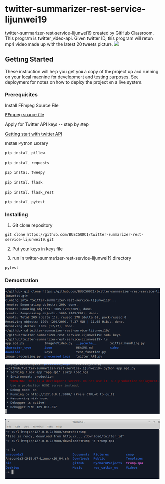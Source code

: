# twitter-summarizer-rest-service-lijunwei19
twitter-summarizer-rest-service-lijunwei19 created by GitHub Classroom. This program is twitter_video-api. Given twitter ID, this program will retun mp4 video made up with the latest 20 tweets picture. 
![](https://miro.medium.com/max/1250/1*EVJyTyvcx_puOVJSscJveg.jpeg)
## Getting Started 
These instruction will help you get you a copy of the project up and running on your local macnine for development and testing purposes. See deployment for notes on how to deploy the project on a live system.
### Prerequisites
Install FFmpeg Source File  

[FFmpeg source file](https://www.ffmpeg.org/download.html)

Apply for Twitter API keys  -- step by step 

[Getting start with twitter API](https://developer.twitter.com/en/apply-for-access)


Install Python Library
```
pip install pillow

pip install requests

pip install tweepy

pip install flask

pip install flask_rest

pip install pytest
```
### Installing 
1.  Git clone repository
```
git clone https://github.com/BUEC500C1/twitter-summarizer-rest-service-lijunwei19.git
```
2.  Put your keys in keys file 

3.  run in twitter-summarizer-rest-service-lijunwei19 directory 
```
pytest
```
### Demostration
![](https://github.com/BUEC500C1/twitter-summarizer-rest-service-lijunwei19/blob/master/demo_picture/Demo.PNG)

![](https://github.com/BUEC500C1/twitter-summarizer-rest-service-lijunwei19/blob/master/demo_picture/Demo2.PNG)

![](https://github.com/BUEC500C1/twitter-summarizer-rest-service-lijunwei19/blob/master/demo_picture/Demo3.PNG)
